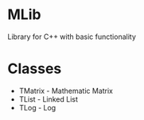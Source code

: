 # MLib
Library for C++ with basic functionality

# Classes
- TMatrix - Mathematic Matrix
- TList   - Linked List
- TLog    - Log
